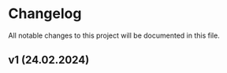 # Changelog
All notable changes to this project will be documented in this file.

## v1 (24.02.2024)